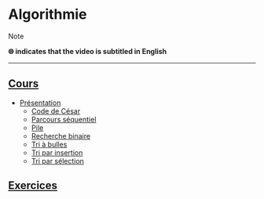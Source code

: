 # Algorithmie

> [!NOTE]
> **🌐 indicates that the video is subtitled in English**

---

## [Cours](https://www.youtube.com/playlist?list=PLrSOXFDHBtfE0AkOm795c2qpLQJNiEBbZ)

+ [Présentation](https://www.youtube.com/watch?v=R9iHBRQbiEI)
    + [Code de César](https://www.youtube.com/watch?v=47-kKTbGSz0)
    + [Parcours séquentiel](https://www.youtube.com/watch?v=h97sd-d0SLo)
    + [Pile](https://www.youtube.com/watch?v=H2MVJ_WgMHE)
    + [Recherche binaire](https://www.youtube.com/watch?v=gsaQRO0cU7Q)
    + [Tri à bulles](https://www.youtube.com/watch?v=daATbeKXOhE)
    + [Tri par insertion](https://www.youtube.com/watch?v=zXrr1QSoBXA)
    + [Tri par sélection](https://www.youtube.com/watch?v=Ts2QA8h3UP0)

## [Exercices](https://www.youtube.com/playlist?list=PLrSOXFDHBtfHzupAh7gJWX6GocGsJXrwK)
